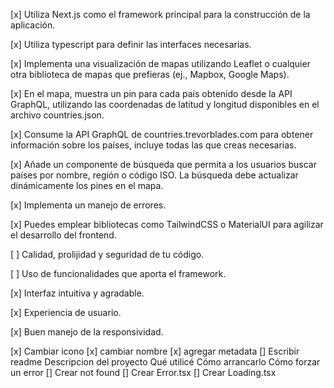 [x] Utiliza Next.js como el framework principal para la construcción de la aplicación.

[x] Utiliza typescript para definir las interfaces necesarias.

[x] Implementa una visualización de mapas utilizando Leaflet o cualquier otra biblioteca
de mapas que prefieras (ej., Mapbox, Google Maps).

[x] En el mapa, muestra un pin para cada país obtenido desde la API GraphQL,
utilizando las coordenadas de latitud y longitud disponibles en el archivo
countries.json.

[x] Consume la API GraphQL de countries.trevorblades.com para obtener información
sobre los países, incluye todas las que creas necesarias.

[x] Añade un componente de búsqueda que permita a los usuarios buscar países por nombre, región o código ISO. La búsqueda debe actualizar dinámicamente los pines en el mapa.

[x] Implementa un manejo de errores.

[x] Puedes emplear bibliotecas como TailwindCSS o MaterialUI para agilizar el
desarrollo del frontend.

[ ] Calidad, prolijidad y seguridad de tu código.

[ ] Uso de funcionalidades que aporta el framework.

[x] Interfaz intuitiva y agradable.

[x] Experiencia de usuario.

[x] Buen manejo de la responsividad.

[x] Cambiar icono
[x] cambiar nombre
[x] agregar metadata
[] Escribir readme
Descripcion del proyecto
Qué utilicé
Cómo arrancarlo
Cómo forzar un error
[] Crear not found
[] Crear Error.tsx
[] Crear Loading.tsx
